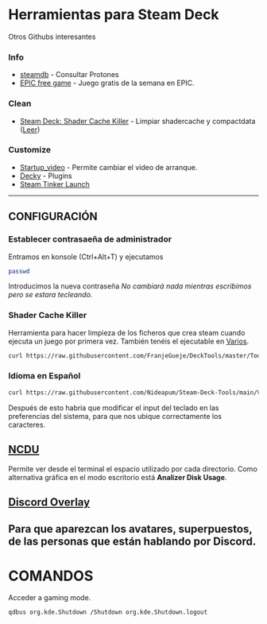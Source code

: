 # Herramientas para Steam Deck
Otros Githubs interesantes

### Info
- [steamdb](https://steamdb.info) - Consultar Protones
- [EPIC free game](https://rsshub.app/epicgames/freegames/es) - Juego gratis de la semana en EPIC.

### Clean
- [Steam Deck: Shader Cache Killer](https://github.com/scawp/Steam-Deck.Shader-Cache-Killer) - Limpiar shadercache y compactdata ([Leer](https://github.com/Nideapum/Steam-Deck-Tools/blob/main/readme.md#shader-cache-killer-cleanner))

### Customize
- [Startup_video](https://github.com/Nideapum/Steam-Deck-Tools/tree/main/Startup_video) - Permite cambiar el video de arranque.
- [Decky](https://github.com/SteamDeckHomebrew/decky-loader) - Plugins
- [Steam Tinker Launch](https://github.com/sonic2kk/steamtinkerlaunch)

------
## CONFIGURACIÓN
### Establecer contrasaeña de administrador
Entramos en konsole (Ctrl+Alt+T) y ejecutamos
```bash
passwd
```
Introducimos la nueva contraseña
_No cambiará nada mientras escribimos pero se estara tecleando._

### Shader Cache Killer
Herramienta para hacer limpieza de los ficheros que crea steam cuando ejecuta un juego por primera vez.
También tenéis el ejecutable en [Varios]().
```bash
curl https://raw.githubusercontent.com/FranjeGueje/DeckTools/master/Tools/steamappsCleaner.sh | bash -s
```

### Idioma en Español
```bash
curl https://raw.githubusercontent.com/Nideapum/Steam-Deck-Tools/main/Varios/deck_ES.sh | bash -s
```
Después de esto habria que modificar el input del teclado en las preferencias del sistema, para que nos ubique correctamente los caracteres.

## [NCDU](https://github.com/Nideapum/Steam-Deck-Tools/blob/main/Varios/ncdu_setup.sh)
Permite ver desde el terminal el espacio utilizado por cada directorio.
Como alternativa gráfica en el modo escritorio está __Analizer Disk Usage__.


## [Discord Overlay](https://trigg.github.io/Discover/deckaddnonsteamgame)
Para que aparezcan los avatares, superpuestos, de las personas que están hablando por Discord.
------

# COMANDOS
Acceder a gaming mode.
```
qdbus org.kde.Shutdown /Shutdown org.kde.Shutdown.logout
```
